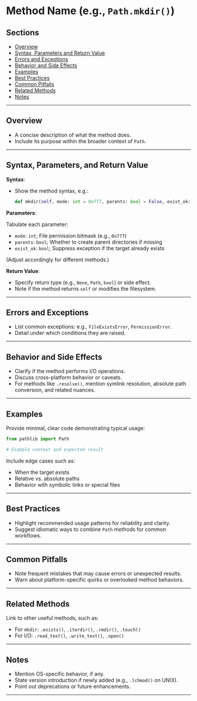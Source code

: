 # Method Name (e.g., `Path.mkdir()`)

## Sections

+ [Overview](#overview)
+ [Syntax, Parameters and Return Value](#syntax-parameters-and-return-value)
+ [Errors and Exceptions](#errors-and-exceptions)
+ [Behavior and Side Effects](#behavior-and-side-effects)
+ [Examples](#examples)
+ [Best Practices](#best-practices)
+ [Common Pitfalls](#common-pitfalls)
+ [Related Methods](#related-methods)
+ [Notes](#notes)

---

## Overview

* A concise description of what the method does.
* Include its purpose within the broader context of `Path`.

---

## Syntax, Parameters, and Return Value

**Syntax**:

* Show the method syntax, e.g.:

  ```python
  def mkdir(self, mode: int = 0o777, parents: bool = False, exist_ok: bool = False) -> None
  ```

**Parameters**:

Tabulate each parameter:

+ `mode`: `int`; File permission bitmask (e.g., `0o777`)
+ `parents`: `bool`; Whether to create parent directories if missing
+ `exist_ok`: `bool`; Suppress exception if the target already exists

(Adjust accordingly for different methods.)

**Return Value**:

* Specify return type (e.g., `None`, `Path`, `bool`) or side effect.
* Note if the method returns `self` or modifies the filesystem.

---

## Errors and Exceptions

* List common exceptions: e.g., `FileExistsError`, `PermissionError`.
* Detail under which conditions they are raised.

---

## Behavior and Side Effects

* Clarify if the method performs I/O operations.
* Discuss cross-platform behavior or caveats.
* For methods like `.resolve()`, mention symlink resolution, absolute path conversion, and related nuances.

---

## Examples

Provide minimal, clear code demonstrating typical usage:

```python
from pathlib import Path

# Example context and expected result
```

Include edge cases such as:

* When the target exists
* Relative vs. absolute paths
* Behavior with symbolic links or special files

---

## Best Practices

* Highlight recommended usage patterns for reliability and clarity.
* Suggest idiomatic ways to combine `Path` methods for common workflows.

---

## Common Pitfalls

* Note frequent mistakes that may cause errors or unexpected results.
* Warn about platform-specific quirks or overlooked method behaviors.

---

## Related Methods

Link to other useful methods, such as:

* For `mkdir`: `.exists()`, `.iterdir()`, `.rmdir()`, `.touch()`
* For I/O: `.read_text()`, `.write_text()`, `.open()`

---

## Notes

* Mention OS-specific behavior, if any.
* State version introduction if newly added (e.g., `.lchmod()` on UNIX).
* Point out deprecations or future enhancements.

---
